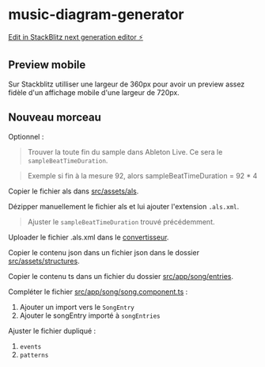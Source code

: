 # music-diagram-generator

[Edit in StackBlitz next generation editor ⚡️](https://stackblitz.com/~/github.com/Bludwarf/music-diagram-generator)

## Preview mobile

Sur Stackblitz utilliser une largeur de 360px pour avoir un preview assez fidèle d'un affichage mobile d'une largeur de
720px.

## Nouveau morceau

Optionnel :

> Trouver la toute fin du sample dans Ableton Live. Ce sera le `sampleBeatTimeDuration`.

> Exemple si fin à la mesure 92, alors sampleBeatTimeDuration = 92 * 4

Copier le fichier als dans [src/assets/als](src/assets/als).

Dézipper manuellement le fichier als et lui ajouter l'extension `.als.xml`.

> Ajuster le `sampleBeatTimeDuration` trouvé précédemment.

Uploader le fichier .als.xml dans le [convertisseur](https://bludwarf.github.io/music-diagram-generator/convert).

Copier le contenu json dans un fichier json dans le dossier [src/assets/structures](src/assets/structures).

Copier le contenu ts dans un fichier du dossier [src/app/song/entries](src/app/song/entries).

Compléter le fichier [src/app/song/song.component.ts](src/app/song/song.component.ts) :

1. Ajouter un import vers le `SongEntry`
2. Ajouter le songEntry importé à `songEntries`

Ajuster le fichier dupliqué :

1. `events`
2. `patterns`
